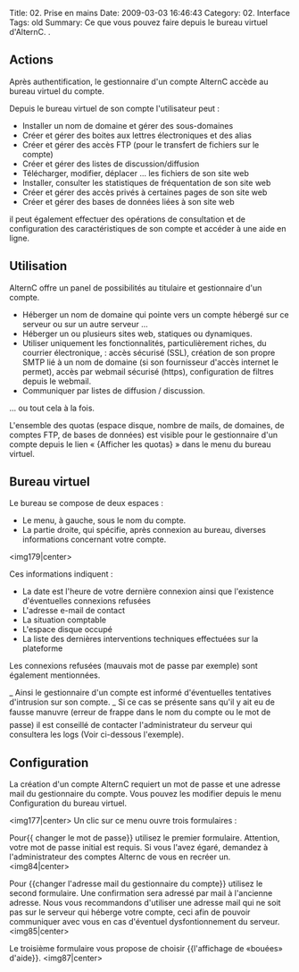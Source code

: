 Title: 02. Prise en mains 
Date: 2009-03-03 16:46:43
Category: 02. Interface
Tags: old
Summary: Ce que vous pouvez faire depuis le bureau virtuel d'AlternC. . 

## Actions

Après authentification, le gestionnaire d'un compte AlternC accède au bureau virtuel du compte.

Depuis le bureau virtuel de son compte l'utilisateur peut :

  -  Installer un nom de domaine et gérer des sous-domaines
  -  Créer et gérer des boites aux lettres électroniques et des alias
  -  Créer et gérer des accès FTP (pour le transfert de fichiers sur le compte)
  -  Créer et gérer des listes de discussion/diffusion
  -  Télécharger, modifier, déplacer ... les fichiers de son site web
  -  Installer, consulter les statistiques de fréquentation de son site web
  -  Créer et gérer des accès privés à certaines pages de son site web
  -  Créer et gérer des bases de données liées à son site web

il peut également effectuer des opérations de consultation et de configuration des caractéristiques de son compte et accéder à une aide en ligne.

## Utilisation

AlternC offre un panel de possibilités au titulaire et gestionnaire d'un compte.

  -  Héberger un nom de domaine qui pointe vers un compte hébergé sur ce serveur ou sur un autre serveur ...
  -  Héberger un ou plusieurs sites web, statiques ou dynamiques.
  -  Utiliser uniquement les fonctionnalités, particulièrement riches, du courrier électronique, : accès sécurisé (SSL), création de son propre SMTP lié à un nom de domaine (si son fournisseur d'accès internet le permet), accès par webmail sécurisé (https), configuration de filtres depuis le webmail.
  -  Communiquer par listes de diffusion / discussion.
  
... ou tout cela à la fois.

L'ensemble des quotas (espace disque, nombre de mails, de domaines, de comptes FTP, de bases de données) est visible pour le gestionnaire d'un compte depuis le lien « {Afficher les quotas} » dans le menu du bureau virtuel.

## Bureau virtuel

Le bureau se compose de deux espaces :

  -  Le menu, à gauche, sous le nom du compte.
  -  La partie droite, qui spécifie, après connexion au bureau, diverses informations concernant votre compte.

<img179|center>

Ces informations indiquent :

  -  La date est l'heure de votre dernière connexion ainsi que l'existence d'éventuelles connexions refusées
  -  L'adresse e-mail de contact
  -  La situation comptable
  -  L'espace disque occupé
  -  La liste des dernières interventions techniques effectuées sur la plateforme

Les connexions refusées (mauvais mot de passe par exemple) sont également mentionnées.

_ Ainsi le gestionnaire d'un compte est informé d'éventuelles tentatives d'intrusion sur son compte. 
_ Si ce cas se présente sans qu'il y ait eu de fausse manuvre (erreur de frappe dans le nom du compte ou le mot de passe) il est conseillé de contacter l'administrateur du serveur qui consultera les logs (Voir ci-dessous l'exemple).


## Configuration

La création d'un compte AlternC requiert un mot de passe et une adresse mail du gestionnaire du compte. Vous pouvez les modifier depuis le menu Configuration du bureau virtuel.

<img177|center>
Un clic sur ce menu ouvre trois formulaires :

Pour{{ changer le mot de passe}} utilisez le premier formulaire. Attention, votre mot de passe initial est requis. Si vous l'avez égaré, demandez à l'administrateur des comptes Alternc de vous en recréer un.
<img84|center>

Pour {{changer l'adresse mail du gestionnaire du compte}} utilisez le second formulaire. Une confirmation sera adressé par mail à l'ancienne adresse. Nous vous recommandons d'utiliser une adresse mail qui ne soit pas sur le serveur qui héberge votre compte, ceci afin de pouvoir communiquer avec vous en cas d'éventuel dysfontionnement du serveur.
<img85|center>

Le troisième formulaire vous propose de choisir {{l'affichage de «bouées» d'aide}}. 
<img87|center>

